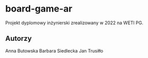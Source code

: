 # board-game-ar

Projekt dyplomowy inżynierski zrealizowany w 2022 na WETI PG.

## Autorzy
Anna Butowska
Barbara Siedlecka
Jan Trusiłło
